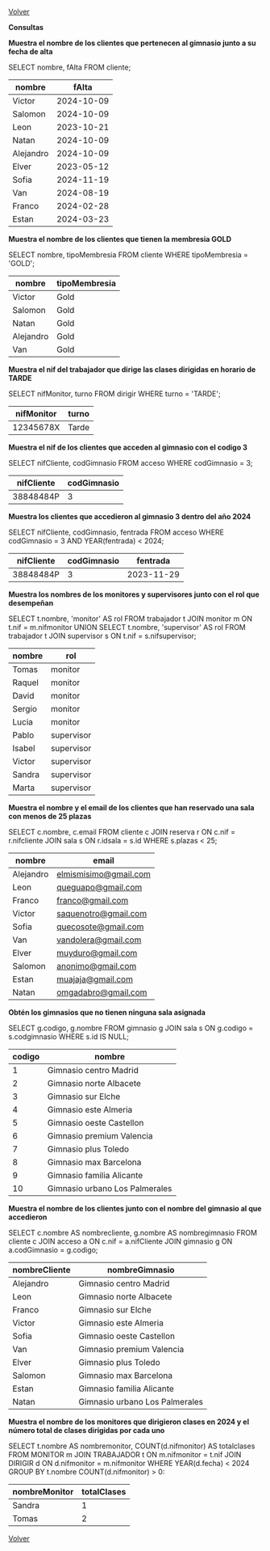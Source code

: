 [Volver](https://github.com/Proyecto1K2024Grupo5/Proyecto_Intermodular_Gimnasio/tree/326bca4a21ab946af9a24b925959a0f83c4838b1)



**Consultas**  




**Muestra el nombre de los clientes que pertenecen al gimnasio junto a su fecha de alta**

SELECT nombre, fAlta
FROM cliente;



| nombre | fAlta |  
|--------|-------|  
| Victor | 2024-10-09 |  
| Salomon | 2024-10-09 |  
| Leon | 2023-10-21 |  
| Natan | 2024-10-09 |
| Alejandro | 2024-10-09 |
| Elver | 2023-05-12 |
| Sofia | 2024-11-19 |
| Van | 2024-08-19 |
| Franco | 2024-02-28 |
| Estan | 2024-03-23 |




**Muestra el nombre de los clientes que tienen la membresia GOLD**

SELECT nombre, tipoMembresia
FROM cliente
WHERE tipoMembresia = 'GOLD'; 



| nombre    | tipoMembresia |  
|-----------|--------------|  
| Victor    | Gold |  
| Salomon   | Gold |  
| Natan     | Gold |  
| Alejandro | Gold |
| Van       | Gold |



**Muestra el nif del trabajador que dirige las clases dirigidas en horario de TARDE**

SELECT nifMonitor, turno
FROM dirigir
WHERE turno = 'TARDE';


| nifMonitor | turno |  
|------------|-------|  
| 12345678X  | Tarde |  

**Muestra el nif de los clientes que acceden al gimnasio con el codigo 3**

SELECT nifCliente, codGimnasio
FROM acceso
WHERE codGimnasio = 3;


| nifCliente | codGimnasio |  
|------------|-------------|  
| 38848484P  | 3           |  

**Muestra los clientes que accedieron al gimnasio 3 dentro del año 2024**

SELECT nifCliente, codGimnasio, fentrada
FROM acceso
WHERE codGimnasio = 3 AND YEAR(fentrada) < 2024;


| nifCliente | codGimnasio | fentrada   |  
|------------|-------------|------------|
| 38848484P  | 3           | 2023-11-29 |

**Muestra los nombres de los monitores y supervisores junto con el rol que desempeñan**

SELECT t.nombre, 'monitor' AS rol
FROM trabajador t
JOIN monitor m ON t.nif = m.nifmonitor
UNION
SELECT t.nombre, 'supervisor' AS rol
FROM trabajador t
JOIN supervisor s ON t.nif = s.nifsupervisor;


| nombre | rol        |  
|--------|------------|  
| Tomas  | monitor    | 
| Raquel | monitor    | 
| David  | monitor    | 
| Sergio | monitor    | 
| Lucia  | monitor    |
| Pablo  | supervisor |
| Isabel | supervisor |
| Victor | supervisor |
| Sandra | supervisor |
| Marta  | supervisor |

**Muestra el nombre y el email de los clientes que han reservado una sala con menos de 25 plazas**

SELECT c.nombre, c.email
FROM cliente c
JOIN reserva r ON c.nif = r.nifcliente
JOIN sala s ON r.idsala = s.id
WHERE s.plazas < 25;


| nombre    | email                 |  
|-----------|-----------------------|  
| Alejandro | elmismisimo@gmail.com | 
| Leon      | queguapo@gmail.com    | 
| Franco    | franco@gmail.com      | 
| Victor    | saquenotro@gmail.com  | 
| Sofia     | quecosote@gmail.com   | 
| Van       | vandolera@gmail.com   | 
| Elver     | muyduro@gmail.com     | 
| Salomon   | anonimo@gmail.com     |
| Estan     | muajaja@gmail.com     | 
| Natan     | omgadabro@gmail.com   | 

**Obtén los gimnasios que no tienen ninguna sala asignada**

SELECT g.codigo, g.nombre
FROM gimnasio g
JOIN sala s ON g.codigo = s.codgimnasio
WHERE s.id IS NULL;


| codigo | nombre                         |  
|--------|--------------------------------|  
| 1      | Gimnasio centro Madrid         | 
| 2      | Gimnasio norte Albacete        | 
| 3      | Gimnasio sur Elche             | 
| 4      | Gimnasio este Almeria          | 
| 5      | Gimnasio oeste Castellon       | 
| 6      | Gimnasio premium Valencia      | 
| 7      | Gimnasio plus Toledo           | 
| 8      | Gimnasio max Barcelona         |
| 9      | Gimnasio familia Alicante      | 
| 10     | Gimnasio urbano Los Palmerales | 

**Muestra el nombre de los clientes junto con el nombre del gimnasio al que accedieron**

SELECT c.nombre AS nombrecliente, g.nombre AS nombregimnasio
FROM cliente c
JOIN acceso a ON c.nif = a.nifCliente
JOIN gimnasio g ON a.codGimnasio = g.codigo;


| nombreCliente | nombreGimnasio                 |  
|---------------|--------------------------------|  
| Alejandro     | Gimnasio centro Madrid         | 
| Leon          | Gimnasio norte Albacete        | 
| Franco        | Gimnasio sur Elche             | 
| Victor        | Gimnasio este Almeria          | 
| Sofia         | Gimnasio oeste Castellon       | 
| Van           | Gimnasio premium Valencia      | 
| Elver         | Gimnasio plus Toledo           | 
| Salomon       | Gimnasio max Barcelona         |
| Estan         | Gimnasio familia Alicante      | 
| Natan         | Gimnasio urbano Los Palmerales | 

**Muestra el nombre de los monitores que dirigieron clases en 2024 y el número total de clases dirigidas por cada uno**



SELECT t.nombre AS nombremonitor,
COUNT(d.nifmonitor) AS totalclases
FROM MONITOR m
JOIN TRABAJADOR t ON m.nifmonitor = t.nif
JOIN DIRIGIR d ON d.nifmonitor = m.nifmonitor
WHERE YEAR(d.fecha) < 2024
GROUP BY t.nombre
COUNT(d.nifmonitor) > 0:


| nombreMonitor | totalClases |  
|---------------|-------------|  
| Sandra        | 1           | 
| Tomas         | 2           |

[Volver](https://github.com/Proyecto1K2024Grupo5/Proyecto_Intermodular_Gimnasio/tree/326bca4a21ab946af9a24b925959a0f83c4838b1)